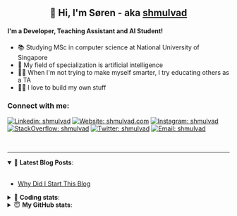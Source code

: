 <h2 align="center">
	👋 Hi, I'm Søren - aka <a href="https://shmulvad.com">shmulvad</a>
</h2>

#### I'm a Developer, Teaching Assistant and AI Student!
- 📚 Studying MSc in computer science at National University of Singapore
- 🧠 My field of specialization is artificial intelligence
- 👨‍🏫 When I'm not trying to make myself smarter, I try educating others as a TA
- 👨‍💻 I love to build my own stuff

### Connect with me:

[![Linkedin: shmulvad](https://img.shields.io/badge/shmulvad-blue?style=flat&logo=Linkedin&logoColor=white)][linkedin]
[![Website: shmulvad.com](https://img.shields.io/badge/shmulvad.com-47CCCC?&style=flat&logo=Google-Chrome&logoColor=white)][website]
[![Instagram: shmulvad](https://img.shields.io/badge/-@shmulvad-purple?style=flat&logo=Instagram&logoColor=white)][instagram]
[![StackOverflow: shmulvad](https://img.shields.io/badge/shmulvad-FE7A16?style=flat&logo=stack-overflow&logoColor=white)][stackOverflow]
[![Twitter: shmulvad](https://img.shields.io/badge/@shmulvad-1ca0f1?style=flat&logo=twitter&logoColor=white)][twitter]
[![Email: shmulvad](https://img.shields.io/badge/shmulvad-D14836?style=flat&logo=gmail&logoColor=white)][mail]

<br />

---

<details open>
 <summary>📕 <b>Latest Blog Posts</b>: </summary>

<br>

<!-- BLOG-POST-LIST:START -->
- [Why Did I Start This Blog](https://shmulvad.com/blog/why-did-start-this-blog)
<!-- BLOG-POST-LIST:END -->

</details>

<!-- --- -->

<details>
 <summary>🤖 <b>Coding stats</b>: </summary>

<br>

<!--START_SECTION:waka-->
**I'm a Night 🦉** 

```text
🌞 Morning    96 commits     ██░░░░░░░░░░░░░░░░░░░░░░░   8.47% 
🌆 Daytime    446 commits    █████████░░░░░░░░░░░░░░░░   39.36% 
🌃 Evening    382 commits    ████████░░░░░░░░░░░░░░░░░   33.72% 
🌙 Night      209 commits    ████░░░░░░░░░░░░░░░░░░░░░   18.45%

```


📊 **This Week I Spent My Time On** 

```text
💬 Programming Languages: 
C++                      8 hrs 10 mins       ██████████░░░░░░░░░░░░░░░   39.63% 
Other                    5 hrs 52 mins       ███████░░░░░░░░░░░░░░░░░░   28.48% 
XQuery                   2 hrs 10 mins       ██░░░░░░░░░░░░░░░░░░░░░░░   10.51% 
Python                   2 hrs 4 mins        ██░░░░░░░░░░░░░░░░░░░░░░░   10.1% 
Text                     1 hr 1 min          █░░░░░░░░░░░░░░░░░░░░░░░░   4.95%

🔥 Editors: 
VS Code                  11 hrs 49 mins      ██████████████░░░░░░░░░░░   57.38% 
Zsh                      5 hrs 48 mins       ███████░░░░░░░░░░░░░░░░░░   28.16% 
Sublime Text             2 hrs 58 mins       ███░░░░░░░░░░░░░░░░░░░░░░   14.45%

🐱‍💻 Projects: 
Project                  10 hrs 32 mins      ████████████░░░░░░░░░░░░░   51.09% 
Terminal                 3 hrs 19 mins       ████░░░░░░░░░░░░░░░░░░░░░   16.11% 
Unknown Project          2 hrs 19 mins       ██░░░░░░░░░░░░░░░░░░░░░░░   11.3% 
Submissions              2 hrs 4 mins        ██░░░░░░░░░░░░░░░░░░░░░░░   10.09% 
extra                    44 mins             █░░░░░░░░░░░░░░░░░░░░░░░░   3.57%

```


 Last Updated on 02/11/2021
<!--END_SECTION:waka-->

</details>

<!-- --- -->

<details>
 <summary>😇 <b>My GitHub stats</b>: </summary>

<br>

<img align="left" alt="shmulvad's Github Stats" src="https://github-readme-stats.vercel.app/api?username=shmulvad&show_icons=true&hide_border=true" />

</details>



[website]: https://shmulvad.com
[twitter]: https://twitter.com/shmulvad
[linkedin]: https://linkedin.com/in/shmulvad
[instagram]: https://instagram.com/shmulvad
[stackOverflow]: https://stackoverflow.com/users/9248793/shmulvad
[mail]: mailto:shmulvad@gmail.com
[github]: https://github.com/shmulvad
